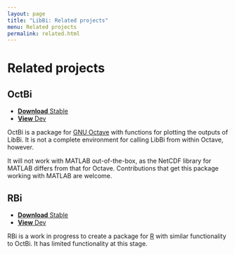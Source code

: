 ```yaml
---
layout: page
title: "LibBi: Related projects"
menu: Related projects
permalink: related.html
---
```


Related projects
================

OctBi
-----

<ul class="buttons">
  <li><a
  href="https://github.com/libbi/OctBi/archive/master.tar.gz"><strong>Download</strong> Stable</a></li>
  <li><a href="https://github.com/libbi/OctBi"><strong>View</strong> Dev</a></li>
</ul>

OctBi is a package for [GNU Octave](http://www.octave.org) with functions for
plotting the outputs of LibBi. It is not a complete environment for calling
LibBi from within Octave, however.

It will not work with MATLAB out-of-the-box, as the NetCDF library for MATLAB
differs from that for Octave. Contributions that get this package working with
MATLAB are welcome.

RBi
---

<ul class="buttons">
  <li><a href="https://github.com/libbi/RBi/archive/master.tar.gz"><strong>Download</strong> Stable</a></li>
  <li><a href="https://github.com/libbi/RBi"><strong>View</strong> Dev</a></li>
</ul>

RBi is a work in progress to create a package for
[R](http://www.r-project.org) with similar functionality to OctBi. It has
limited functionality at this stage.
